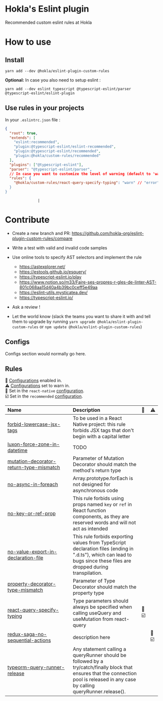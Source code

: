 # Hokla's Eslint plugin

Recommended custom eslint rules at Hokla

# How to use

## Install

```
yarn add --dev @hokla/eslint-plugin-custom-rules
```

**Optional:** In case you also need to setup eslint :

```
yarn add --dev eslint typescript @typescript-eslint/parser @typescript-eslint/eslint-plugin
```

## Use rules in your projects

In your `.eslintrc.json` file :

```json
{
  "root": true,
  "extends": [
    "eslint:recommended",
    "plugin:@typescript-eslint/eslint-recommended",
    "plugin:@typescript-eslint/recommended",
    "plugin:@hokla/custom-rules/recommended"
  ],
  "plugins": ["@typescript-eslint"],
  "parser": "@typescript-eslint/parser",
  // In case you want to customize the level of warning (default to 'warn')
  "rules": {
    "@hokla/custom-rules/react-query-specify-typing": "warn" // "error" | "warn
  }
}
```

                   |

# Contribute

- Create a new branch and PR: https://github.com/hokla-org/eslint-plugin-custom-rules/compare

- Write a test with valid and invalid code samples

- Use online tools to specify AST selectors and implement the rule

  - https://astexplorer.net/
  - https://estools.github.io/esquery/
  - https://typescript-eslint.io/play
  - https://www.notion.so/m33/Faire-ses-propres-r-gles-de-linter-AST-801c068aa15d40a4b39bc0ceff5e49aa
  - https://eslint-utils.mysticatea.dev/
  - https://typescript-eslint.io/

- Ask a review !

- Let the world know (slack the teams you want to share it with and tell them to upgrade by running `yarn upgrade @hokla/eslint-plugin-custom-rules` or `npm update @hokla/eslint-plugin-custom-rules`)

## Configs

Configs section would normally go here.

## Rules

<!-- begin auto-generated rules list -->

💼 [Configurations](https://github.com/jsx-eslint/eslint-plugin-react/#shareable-configs) enabled in.\
⚠️ [Configurations](https://github.com/jsx-eslint/eslint-plugin-react/#shareable-configs) set to warn in.\
🏃 Set in the `react-native` [configuration](https://github.com/jsx-eslint/eslint-plugin-react/#shareable-configs).\
☑️ Set in the `recommended` [configuration](https://github.com/jsx-eslint/eslint-plugin-react/#shareable-configs).

| Name                                                                                             | Description                                                                                                                                                                         | 💼    | ⚠️    |
| :----------------------------------------------------------------------------------------------- | :---------------------------------------------------------------------------------------------------------------------------------------------------------------------------------- | :---- | :---- |
| [forbid-lowercase-jsx-tags](docs/rules/forbid-lowercase-jsx-tags.md)                             | To be used in a React Native project: this rule forbids JSX tags that don't begin with a capital letter                                                                             |       |       |
| [luxon-force-zone-in-datetime](docs/rules/luxon-force-zone-in-datetime.md)                       | TODO                                                                                                                                                                                |       |       |
| [mutation-decorator-return-type-mismatch](docs/rules/mutation-decorator-return-type-mismatch.md) | Parameter of Mutation Decorator should match the method's return type                                                                                                               |       |       |
| [no-async-in-foreach](docs/rules/no-async-in-foreach.md)                                         | Array.prototype.forEach is not designed for asynchronous code                                                                                                                       |       |       |
| [no-key-or-ref-prop](docs/rules/no-key-or-ref-prop.md)                                           | This rule forbids using props named `key` or `ref` in React function components, as they are reserved words and will not act as intended                                            |       |       |
| [no-value-export-in-declaration-file](docs/rules/no-value-export-in-declaration-file.md)         | This rule forbids exporting values from TypeScript declaration files (ending in ".d.ts"), which can lead to bugs since these files are dropped during transpilation.                |       |       |
| [property-decorator-type-mismatch](docs/rules/property-decorator-type-mismatch.md)               | Parameter of Type Decorator should match the property type                                                                                                                          |       |       |
| [react-query-specify-typing](docs/rules/react-query-specify-typing.md)                           | Type parameters should always be specified when calling useQuery and useMutation from react-query                                                                                   | 🏃 ☑️ |       |
| [redux-saga-no-sequential-actions](docs/rules/redux-saga-no-sequential-actions.md)               | description here                                                                                                                                                                    |       | 🏃 ☑️ |
| [typeorm-query-runner-release](docs/rules/typeorm-query-runner-release.md)                       | Any statement calling a queryRunner should be followed by a try/catch/finally block that ensures that the connection pool is released in any case by calling queryRunner.release(). |       |       |

<!-- end auto-generated rules list -->
